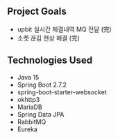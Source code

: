 ## Project Goals
* upbit 실시간 체결내역 MQ 전달 (完)
* 소켓 끊김 현상 해결 (完)

 ## Technologies Used
* Java 15
* Spring Boot 2.7.2
* spring-boot-starter-websocket
* okhttp3
* MariaDB
* Spring Data JPA
* RabbitMQ
* Eureka
